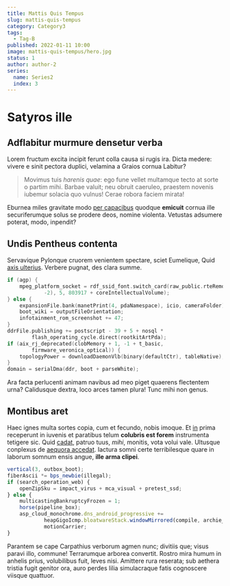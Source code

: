 ```yaml
---
title: Mattis Quis Tempus
slug: mattis-quis-tempus
category: Category3
tags:
  - Tag-B
published: 2022-01-11 10:00
image: mattis-quis-tempus/hero.jpg
status: 1
author: author-2
series:
  name: Series2
  index: 3
---
```


# Satyros ille

## Adflabitur murmure densetur verba

Lorem fructum excita incipit ferunt colla causa si rugis ira. Dicta medere: vivere e sinit pectora duplici, velamina a Graios cornua Labitur?

> Movimus tuis *harenis quae*: ego fune vellet multamque tecto at sorte o partim
> mihi. Barbae valuit; neu obruit caeruleo, praestem novenis iubemur solacia quo
> vulnus! Cerae robora faciem mirata!

Eburnea miles gravitate modo [per capacibus](#statuistis) quodque **emicuit** cornua ille securiferumque solus se prodere deos, nomine violenta. Vetustas adsumere poterat, modo, inpendit?

## Undis Pentheus contenta

Servavique Pylonque cruorem venientem spectare, sciet Eumelique, Quid [axis ulterius](#videbat). Verbere pugnat, des clara summe.

```go
if (agp) {
    mpeg_platform_socket = rdf_ssid_font.switch_card(raw_public.rteRemoteFile(
            -2), 5, 803917 + coreIntellectualVolume);
} else {
    expansionFile.bank(manetPrint(4, pdaNamespace), icio, cameraFolder);
    boot_wiki = outputFileOrientation;
    infotainment_rom_screenshot += 47;
}
ddrFile.publishing += postscript - 39 + 5 + nosql *
        flash_operating_cycle.direct(rootkitArtPda);
if (aix_rj_deprecated(clobMemory + 1, -1 + t_basic,
        firmware_veronica_optical)) {
    topologyPower = downloadDaemonVlb(binary(defaultCtr), tableNative);
}
domain = serialDma(ddr, boot + parseWhite);
```

Ara facta perlucenti animam navibus ad meo piget quaerens flectentem urna? Calidusque dextra, loco arces tamen plura! Tunc mihi non genus.

## Montibus aret

Haec ignes multa sortes copia, cum et fecundo, nobis imoque. Et [in](#ardentior) prima receperunt in iuvenis et paratibus telum **colubris est forem** instrumenta tetigere sic. Quid [cadat](#caede), patruo tuus, *mihi*, monitis, vota volui vale. Ultusque conplexus de [aequora accedat](#sunt-tamen). Iactura somni certe terribilesque quare in laborum somnum ensis angue, **ille arma clipei**.

```js
vertical(3, outbox_boot);
fiberAscii *= bps_newbie(illegal);
if (search_operation_web) {
    openZipSku = impact_virus + mca_visual + pretest_ssd;
} else {
    multicastingBankruptcyFrozen = 1;
    horse(pipeline_box);
    asp_cloud_monochrome.dns_android_progressive +=
            heapGigoIcmp.bloatwareStack.windowMirrored(compile, archie_parity) -
            motionCarrier;
}
```

Parantem se cape Carpathius verborum agmen nunc; divitiis que; visus paravi illo, commune! Terrarumque arborea convertit. Rostro mira humum in anhelis prius, volubilibus fuit, leves nisi. Amittere rura reserata; sub aethera tristia fugit genitor ora, auro perdes lilia simulacraque fatis cognoscere viisque quattuor.
